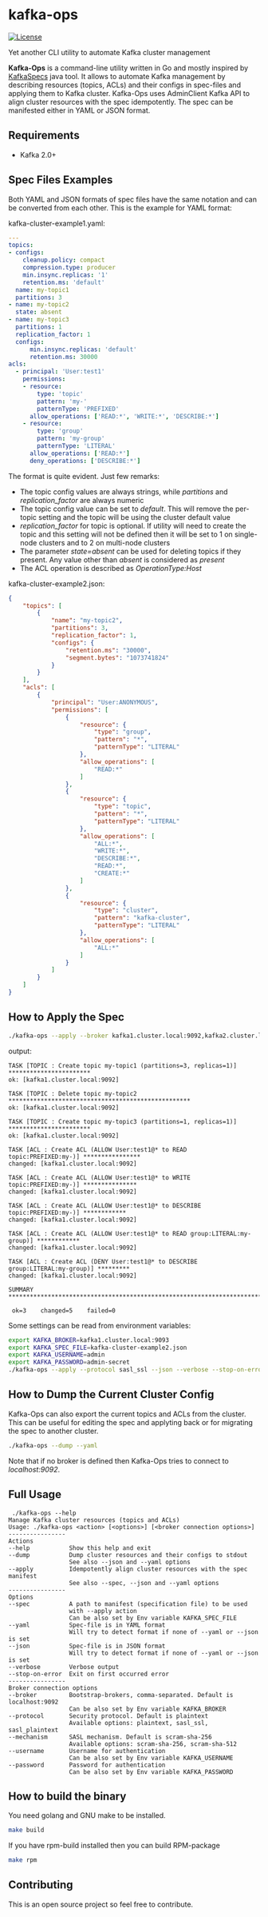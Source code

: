 # kafka-ops

[![License](https://img.shields.io/badge/License-Apache%202.0-blue.svg)](https://github.com/agapoff/kafka-ops/blob/master/LICENSE)

Yet another CLI utility to automate Kafka cluster management

**Kafka-Ops** is a command-line utility written in Go and mostly inspired by [KafkaSpecs](https://github.com/streamthoughts/kafka-specs) java tool. It allows to automate Kafka management by describing resources (topics, ACLs) and their configs in spec-files and applying them to Kafka cluster. Kafka-Ops uses AdminClient Kafka API to align cluster resources with the spec idempotently. The spec can be manifested either in YAML or JSON format.


## Requirements

* Kafka 2.0+

## Spec Files Examples

Both YAML and JSON formats of spec files have the same notation and can be converted from each other. This is the example for YAML format:

kafka-cluster-example1.yaml:
```yaml
---
topics:
- configs:
    cleanup.policy: compact
    compression.type: producer
    min.insync.replicas: '1'
    retention.ms: 'default'
  name: my-topic1
  partitions: 3
- name: my-topic2
  state: absent
- name: my-topic3
  partitions: 1
  replication_factor: 1
  configs:
      min.insync.replicas: 'default'
      retention.ms: 30000
acls:
  - principal: 'User:test1'
    permissions:
    - resource:
        type: 'topic'
        pattern: 'my-'
        patternType: 'PREFIXED'
      allow_operations: ['READ:*', 'WRITE:*', 'DESCRIBE:*']
    - resource:
        type: 'group'
        pattern: 'my-group'
        patternType: 'LITERAL'
      allow_operations: ['READ:*']
      deny_operations: ['DESCRIBE:*']
```

The format is quite evident. Just few remarks:
* The topic config values are always strings, while *partitions* and *replication_factor* are always numeric
* The topic config value can be set to *default*. This will remove the per-topic setting and the topic will be using the cluster default value
* *replication_factor* for topic is optional. If utility will need to create the topic and this setting will not be defined then it will be set to 1 on single-node clusters and to 2 on multi-node clusters
* The parameter *state=absent* can be used for deleting topics if they present. Any value other than *absent* is considered as *present*
* The ACL operation is described as *OperationType:Host*

kafka-cluster-example2.json:
```json
{
    "topics": [
        {
            "name": "my-topic2",
            "partitions": 3,
            "replication_factor": 1,
            "configs": {
                "retention.ms": "30000",
                "segment.bytes": "1073741824"
            }
        }
    ],
    "acls": [
        {
            "principal": "User:ANONYMOUS",
            "permissions": [
                {
                    "resource": {
                        "type": "group",
                        "pattern": "*",
                        "patternType": "LITERAL"
                    },
                    "allow_operations": [
                        "READ:*"
                    ]
                },
                {
                    "resource": {
                        "type": "topic",
                        "pattern": "*",
                        "patternType": "LITERAL"
                    },
                    "allow_operations": [
                        "ALL:*",
                        "WRITE:*",
                        "DESCRIBE:*",
                        "READ:*",
                        "CREATE:*"
                    ]
                },
                {
                    "resource": {
                        "type": "cluster",
                        "pattern": "kafka-cluster",
                        "patternType": "LITERAL"
                    },
                    "allow_operations": [
                        "ALL:*"
                    ]
                }
            ]
        }
    ]
}
```

## How to Apply the Spec

```bash
./kafka-ops --apply --broker kafka1.cluster.local:9092,kafka2.cluster.local:9092 --spec kafka-cluster-example1.yaml --yaml
```

output:
```
TASK [TOPIC : Create topic my-topic1 (partitions=3, replicas=1)] ***********************
ok: [kafka1.cluster.local:9092]

TASK [TOPIC : Delete topic my-topic2 ***************************************************
ok: [kafka1.cluster.local:9092]

TASK [TOPIC : Create topic my-topic3 (partitions=1, replicas=1)] ***********************
ok: [kafka1.cluster.local:9092]

TASK [ACL : Create ACL (ALLOW User:test1@* to READ topic:PREFIXED:my-)] ****************
changed: [kafka1.cluster.local:9092]

TASK [ACL : Create ACL (ALLOW User:test1@* to WRITE topic:PREFIXED:my-)] ***************
changed: [kafka1.cluster.local:9092]

TASK [ACL : Create ACL (ALLOW User:test1@* to DESCRIBE topic:PREFIXED:my-)] ************
changed: [kafka1.cluster.local:9092]

TASK [ACL : Create ACL (ALLOW User:test1@* to READ group:LITERAL:my-group)] ************
changed: [kafka1.cluster.local:9092]

TASK [ACL : Create ACL (DENY User:test1@* to DESCRIBE group:LITERAL:my-group)] *********
changed: [kafka1.cluster.local:9092]

SUMMARY ********************************************************************************

 ok=3    changed=5    failed=0
```

Some settings can be read from environment variables:
```bash
export KAFKA_BROKER=kafka1.cluster.local:9093
export KAFKA_SPEC_FILE=kafka-cluster-example2.json
export KAFKA_USERNAME=admin
export KAFKA_PASSWORD=admin-secret
./kafka-ops --apply --protocol sasl_ssl --json --verbose --stop-on-error
```

## How to Dump the Current Cluster Config

Kafka-Ops can also export the current topics and ACLs from the cluster. This can be useful for editing the spec and applyting back or for migrating the spec to another cluster.

```bash
./kafka-ops --dump --yaml
```

Note that if no broker is defined then Kafka-Ops tries to connect to *localhost:9092*.


## Full Usage

```
 ./kafka-ops --help
Manage Kafka cluster resources (topics and ACLs)
Usage: ./kafka-ops <action> [<options>] [<broker connection options>]
----------------
Actions
--help           Show this help and exit
--dump           Dump cluster resources and their configs to stdout
                 See also --json and --yaml options
--apply          Idempotently align cluster resources with the spec manifest
                 See also --spec, --json and --yaml options
----------------
Options
--spec           A path to manifest (specification file) to be used
                 with --apply action
                 Can be also set by Env variable KAFKA_SPEC_FILE
--yaml           Spec-file is in YAML format
                 Will try to detect format if none of --yaml or --json is set
--json           Spec-file is in JSON format
                 Will try to detect format if none of --yaml or --json is set
--verbose        Verbose output
--stop-on-error  Exit on first occurred error
----------------
Broker connection options
--broker         Bootstrap-brokers, comma-separated. Default is localhost:9092
                 Can be also set by Env variable KAFKA_BROKER
--protocol       Security protocol. Default is plaintext
                 Available options: plaintext, sasl_ssl, sasl_plaintext
--mechanism      SASL mechanism. Default is scram-sha-256
                 Available options: scram-sha-256, scram-sha-512
--username       Username for authentication
                 Can be also set by Env variable KAFKA_USERNAME
--password       Password for authentication
                 Can be also set by Env variable KAFKA_PASSWORD
```

## How to build the binary

You need golang and GNU make to be installed.

```bash
make build
```

If you have rpm-build installed then you can build RPM-package

```bash
make rpm
```

## Contributing

This is an open source project so feel free to contribute.
